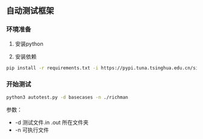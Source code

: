 ## 自动测试框架

### 环境准备

1. 安装python

2. 安装依赖

```bash
pip install -r requirements.txt -i https://pypi.tuna.tsinghua.edu.cn/simple
```

### 开始测试

```bash
python3 autotest.py -d basecases -n ./richman
```

参数：

 - -d 测试文件.in .out 所在文件夹
 - -n 可执行文件

